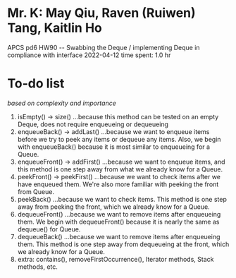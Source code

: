 # Mr. K: May Qiu, Raven (Ruiwen) Tang, Kaitlin Ho
APCS pd6
HW90 -- Swabbing the Deque / implementing Deque in compliance with interface
2022-04-12
time spent: 1.0 hr

# To-do list
*based on complexity and importance*
1) isEmpty() -> size()
    ...because this method can be tested on an empty Deque, does not require enqueueing or dequeueing
2) enqueueBack() -> addLast()
    ...because we want to enqueue items before we try to peek any items or dequeue any items. Also, we begin with enqueueBack() because it is most similar to enqueueing for a Queue.
3) enqueueFront() -> addFirst()
    ...because we want to enqueue items, and this method is one step away from what we already know for a Queue.
4) peekFront() -> peekFirst()
    ...because we want to check items after we have enqueued them. We're also more familiar with peeking the front from Queue. 
5) peekBack()
    ...because we want to check items. This method is one step away from peeking the front, which we already know for a Queue.
6) dequeueFront()
    ...because we want to remove items after enqueueing them. We begin with dequeueFront() because it is nearly the same as dequeue() for Queue.
7) dequeueBack()
    ...because we want to remove items after enqueueing them. This method is one step away from dequeueing at the front, which we already know for a Queue.
8) extra: contains(), removeFirstOccurrence(), Iterator methods, Stack methods, etc.